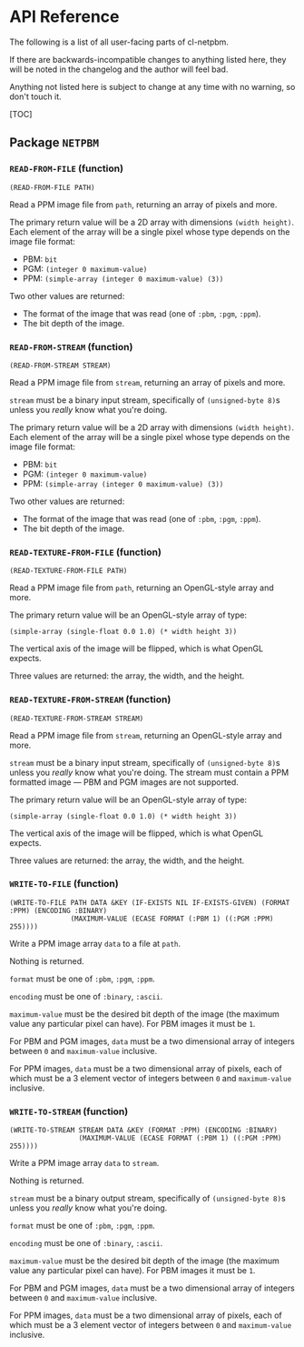 # API Reference

The following is a list of all user-facing parts of cl-netpbm.

If there are backwards-incompatible changes to anything listed here, they will
be noted in the changelog and the author will feel bad.

Anything not listed here is subject to change at any time with no warning, so
don't touch it.

[TOC]

## Package `NETPBM`

### `READ-FROM-FILE` (function)

    (READ-FROM-FILE PATH)

Read a PPM image file from `path`, returning an array of pixels and more.

  The primary return value will be a 2D array with dimensions `(width height)`.
  Each element of the array will be a single pixel whose type depends on the
  image file format:

  * PBM: `bit`
  * PGM: `(integer 0 maximum-value)`
  * PPM: `(simple-array (integer 0 maximum-value) (3))`

  Two other values are returned:

  * The format of the image that was read (one of `:pbm`, `:pgm`, `:ppm`).
  * The bit depth of the image.

  

### `READ-FROM-STREAM` (function)

    (READ-FROM-STREAM STREAM)

Read a PPM image file from `stream`, returning an array of pixels and more.

  `stream` must be a binary input stream, specifically of `(unsigned-byte 8)`s
  unless you *really* know what you're doing.

  The primary return value will be a 2D array with dimensions `(width height)`.
  Each element of the array will be a single pixel whose type depends on the
  image file format:

  * PBM: `bit`
  * PGM: `(integer 0 maximum-value)`
  * PPM: `(simple-array (integer 0 maximum-value) (3))`

  Two other values are returned:

  * The format of the image that was read (one of `:pbm`, `:pgm`, `:ppm`).
  * The bit depth of the image.

  

### `READ-TEXTURE-FROM-FILE` (function)

    (READ-TEXTURE-FROM-FILE PATH)

Read a PPM image file from `path`, returning an OpenGL-style array and more.

  The primary return value will be an OpenGL-style array of type:

    (simple-array (single-float 0.0 1.0) (* width height 3))

  The vertical axis of the image will be flipped, which is what OpenGL expects.

  Three values are returned: the array, the width, and the height.

  

### `READ-TEXTURE-FROM-STREAM` (function)

    (READ-TEXTURE-FROM-STREAM STREAM)

Read a PPM image file from `stream`, returning an OpenGL-style array and more.

  `stream` must be a binary input stream, specifically of `(unsigned-byte 8)`s
  unless you *really* know what you're doing.  The stream must contain a PPM
  formatted image — PBM and PGM images are not supported.
  
  The primary return value will be an OpenGL-style array of type:

    (simple-array (single-float 0.0 1.0) (* width height 3))

  The vertical axis of the image will be flipped, which is what OpenGL expects.

  Three values are returned: the array, the width, and the height.

  

### `WRITE-TO-FILE` (function)

    (WRITE-TO-FILE PATH DATA &KEY (IF-EXISTS NIL IF-EXISTS-GIVEN) (FORMAT :PPM) (ENCODING :BINARY)
                   (MAXIMUM-VALUE (ECASE FORMAT (:PBM 1) ((:PGM :PPM) 255))))

Write a PPM image array `data` to a file at `path`.

  Nothing is returned.

  `format` must be one of `:pbm`, `:pgm`, `:ppm`.

  `encoding` must be one of `:binary`, `:ascii`.

  `maximum-value` must be the desired bit depth of the image (the maximum value
  any particular pixel can have).  For PBM images it must be `1`.

  For PBM and PGM images, `data` must be a two dimensional array of integers
  between `0` and `maximum-value` inclusive.

  For PPM images, `data` must be a two dimensional array of pixels, each of
  which must be a 3 element vector of integers between `0` and `maximum-value`
  inclusive.

  

### `WRITE-TO-STREAM` (function)

    (WRITE-TO-STREAM STREAM DATA &KEY (FORMAT :PPM) (ENCODING :BINARY)
                     (MAXIMUM-VALUE (ECASE FORMAT (:PBM 1) ((:PGM :PPM) 255))))

Write a PPM image array `data` to `stream`.

  Nothing is returned.

  `stream` must be a binary output stream, specifically of `(unsigned-byte 8)`s
  unless you *really* know what you're doing.

  `format` must be one of `:pbm`, `:pgm`, `:ppm`.

  `encoding` must be one of `:binary`, `:ascii`.

  `maximum-value` must be the desired bit depth of the image (the maximum value
  any particular pixel can have).  For PBM images it must be `1`.

  For PBM and PGM images, `data` must be a two dimensional array of integers
  between `0` and `maximum-value` inclusive.

  For PPM images, `data` must be a two dimensional array of pixels, each of
  which must be a 3 element vector of integers between `0` and `maximum-value`
  inclusive.

  

